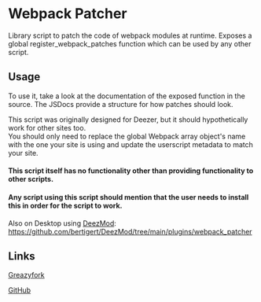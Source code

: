 # Webpack Patcher
Library script to patch the code of webpack modules at runtime. Exposes a global register_webpack_patches function which can be used by any other script.

## Usage
To use it, take a look at the documentation of the exposed function in the source. The JSDocs provide a structure for how patches should look.

This script was originally designed for Deezer, but it should hypothetically work for other sites too.\
You should only need to replace the global Webpack array object's name with the one your site is using and update the userscript metadata to match your site.

#### This script itself has no functionality other than providing functionality to other scripts.

#### Any script using this script should mention that the user needs to install this in order for the script to work.

Also on Desktop using [DeezMod](https://github.com/bertigert/DeezMod): https://github.com/bertigert/DeezMod/tree/main/plugins/webpack_patcher

## Links
[Greazyfork](https://greasyfork.org/en/scripts/547520-webpack-patcher)

[GitHub](https://github.com/bertigert/Deezer-Webpack-Patcher)
